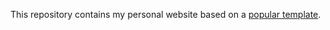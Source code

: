 This repository contains my personal website based on a [popular template]([https://sergiokopplin.github.io/indigo/](https://github.com/sergiokopplin/indigo)https://github.com/sergiokopplin/indigo).
